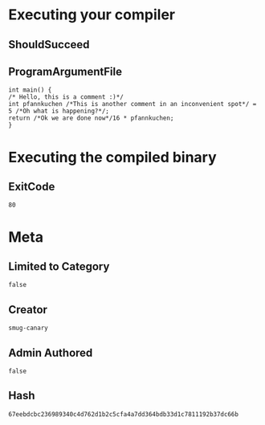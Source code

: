 # Executing your compiler

## ShouldSucceed

## ProgramArgumentFile

```
int main() {
/* Hello, this is a comment :)*/
int pfannkuchen /*This is another comment in an inconvenient spot*/ = 5 /*Oh what is happening?*/;
return /*Ok we are done now*/16 * pfannkuchen;
}
```

# Executing the compiled binary

## ExitCode

```
80
```

# Meta

## Limited to Category

```
false
```

## Creator

```
smug-canary
```

## Admin Authored

```
false
```

## Hash

```
67eebdcbc236989340c4d762d1b2c5cfa4a7dd364bdb33d1c7811192b37dc66b
```
